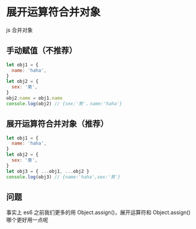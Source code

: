 # 展开运算符合并对象

js 合并对象

## 手动赋值（不推荐）

```js
let obj1 = {
  name: 'haha',
}
let obj2 = {
  sex: '男',
}
obj2.name = obj1.name
console.log(obj2) // {sex:'男'，name:'haha'}
```

## 展开运算符合并对象（推荐）

```js
let obj1 = {
  name: 'haha',
}
let obj2 = {
  sex: '男',
}
let obj3 = { ...obj1, ...obj2 }
console.log(obj3) // {name:'haha',sex:'男'}
```

## 问题

事实上 es6 之前我们更多的用 Object.assign()，展开运算符和 Object.assign()哪个更好用一点呢

